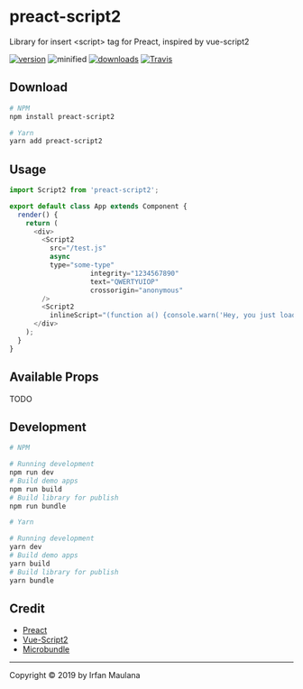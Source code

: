 # preact-script2

Library for insert &lt;script> tag for Preact, inspired by vue-script2

[![version](https://img.shields.io/npm/v/preact-script2.svg)](https://www.npmjs.com/package/preact-script2) ![minified](https://badgen.net/bundlephobia/minzip/preact-script2) [![downloads](https://img.shields.io/npm/dt/preact-script2.svg)](https://www.npmjs.com/package/preact-script2) [![Travis](https://img.shields.io/travis/mazipan/preact-script2.svg)](https://travis-ci.org/mazipan/preact-script2)

## Download

```bash
# NPM
npm install preact-script2

# Yarn
yarn add preact-script2
```

## Usage

```js
import Script2 from 'preact-script2';

export default class App extends Component {
  render() {
    return (
      <div>
        <Script2
          src="/test.js"
          async
          type="some-type"
					integrity="1234567890"
					text="QWERTYUIOP"
					crossorigin="anonymous"
        />
        <Script2
          inlineScript="(function a() {console.warn('Hey, you just loading an inline script')})()"/>
      </div>
    );
  }
}
```

## Available Props

TODO

## Development

```bash
# NPM

# Running development
npm run dev
# Build demo apps
npm run build
# Build library for publish
npm run bundle

# Yarn

# Running development
yarn dev
# Build demo apps
yarn build
# Build library for publish
yarn bundle
```

## Credit

-   [Preact](https://preactjs.com/)
-   [Vue-Script2](https://github.com/taoeffect/vue-script2)
-   [Microbundle](https://github.com/developit/microbundle)

* * *

Copyright © 2019 by Irfan Maulana